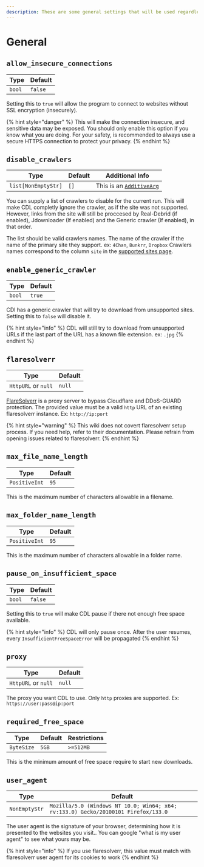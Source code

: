```yaml
---
description: These are some general settings that will be used regardless of which config is loaded
---
```

# General

## `allow_insecure_connections`

| Type   | Default |
| ------ | ------- |
| `bool` | `false` |

Setting this to `true` will allow the program to connect to websites without SSL encryption (insecurely).

{% hint style="danger" %}
This will make the connection insecure, and sensitive data may be exposed. You should only enable this option if you know what you are doing. For your safety, is recommended to always use a secure HTTPS connection to protect your privacy.
{% endhint %}

## `disable_crawlers`

| Type                | Default | Additional Info                                                     |
| ------------------- | ------- | ------------------------------------------------------------------- |
| `list[NonEmptyStr]` | `[]`    | This is an [`AdditiveArg`](../special_setting_types.md#additiveargs) |

You can supply a list of crawlers to disable for the current run. This will make CDL completly ignore the crawler, as if the site was not supported. However, links from the site will still be proccesed by Real-Debrid (if enabled), Jdownloader (If enabled) and the Generic crawler (If enabled), in that order.

The list should be valid crawlers names. The name of the crawler if the name of the primary site they support. ex: `4Chan`, `Bunkrr`, `Dropbox`
Crawlers names correspond to the column `site` in the [supported sites page](https://script-ware.gitbook.io/cyberdrop-dl/reference/supported-websites#supported-sites).


## `enable_generic_crawler`

| Type   | Default |
| ------ | ------- |
| `bool` | `true` |

CDl has a generic crawler that will try to download from unsupported sites. Setting this to `false` will disable it.

{% hint style="info" %}
CDL will still try to download from unsupported URLs if the last part of the URL has a known file extension. ex: `.jpg`
{% endhint %}

## `flaresolverr`

| Type                | Default |
| ------------------- | ------- |
| `HttpURL` or `null` | `null`  |

[FlareSolverr](https://github.com/FlareSolverr/FlareSolverr) is a proxy server to bypass Cloudflare and DDoS-GUARD protection. The provided value must be a valid `http` URL of an existing flaresolverr instance. Ex: `http://ip:port`

{% hint style="warning" %}
This wiki does not covert flaresolverr setup process. If you need help, refer to their documentation. Please refrain from opening issues related to flaresolverr.
{% endhint %}

## `max_file_name_length`

| Type          | Default |
| ------------- | ------- |
| `PositiveInt` | `95`    |

This is the maximum number of characters allowable in a filename.

## `max_folder_name_length`

| Type          | Default |
| ------------- | ------- |
| `PositiveInt` | `95`    |

This is the maximum number of characters allowable in a folder name.

## `pause_on_insufficient_space`

| Type   | Default |
| ------ | ------- |
| `bool` | `false` |

Setting this to `true` will make CDL pause if there not enough free space available.

{% hint style="info" %}
CDL will only pause once. After the user resumes, every `InsufficientFreeSpaceError` will be propagated
{% endhint %}

## `proxy`

| Type                | Default |
| ------------------- | ------- |
| `HttpURL` or `null` | `null`  |

The proxy you want CDL to use. Only `http` proxies are supported. Ex: `https://user:pass@ip:port`

## `required_free_space`

| Type       | Default | Restrictions |
| ---------- | ------- | ------------ |
| `ByteSize` | `5GB`   | `>=512MB`    |

This is the minimum amount of free space require to start new downloads.

## `user_agent`

| Type          | Default                                                                            |
| ------------- | ---------------------------------------------------------------------------------- |
| `NonEmptyStr` | `Mozilla/5.0 (Windows NT 10.0; Win64; x64; rv:133.0) Gecko/20100101 Firefox/133.0` |

The user agent is the signature of your browser, determining how it is presented to the websites you visit.. You can google "what is my user agent" to see what yours may be.

{% hint style="info" %}
If you use flaresolverr, this value must match with flaresolverr user agent for its cookies to work
{% endhint %}
